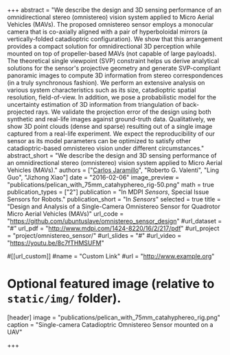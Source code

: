 +++
abstract = "We describe the design and 3D sensing performance of an omnidirectional stereo (omnistereo) vision system applied to Micro Aerial Vehicles (MAVs). The proposed omnistereo sensor employs a monocular camera that is co-axially aligned with a pair of hyperboloidal mirrors (a vertically-folded catadioptric configuration). We show that this arrangement provides a compact solution for omnidirectional 3D perception while mounted on top of propeller-based MAVs (not capable of large payloads). The theoretical single viewpoint (SVP) constraint helps us derive analytical solutions for the sensor's projective geometry and generate SVP-compliant panoramic images to compute 3D information from stereo correspondences (in a truly synchronous fashion). We perform an extensive analysis on various system characteristics such as its size, catadioptric spatial resolution, field-of-view. In addition, we pose a probabilistic model for the uncertainty estimation of 3D information from triangulation of back-projected rays. We validate the projection error of the design using both synthetic and real-life images against ground-truth data. Qualitatively, we show 3D point clouds (dense and sparse) resulting out of a single image captured from a real-life experiment. We expect the reproducibility of our sensor as its model parameters can be optimized to satisfy other catadioptric-based omnistereo vision under different circumstances."
abstract_short = "We describe the design and 3D sensing performance of an omnidirectional stereo (omnistereo) vision system applied to Micro Aerial Vehicles (MAVs)."
authors = ["[Carlos Jaramillo](http://me.vision2pi.com)", "Roberto G. Valenti", "Ling Guo", "Jizhong Xiao"]
date = "2016-02-06"
image_preview = "publications/pelican_with_75mm_catahyphereo_rig-50.png"
math = true
publication_types = ["2"]
publication = "In MDPI *Sensors*, Special Issue Sensors for Robots."
publication_short = "In *Sensors*"
selected = true
title = "Design and Analysis of a Single-Camera Omnistereo Sensor for Quadrotor Micro Aerial Vehicles (MAVs)"
url_code = "https://github.com/ubuntuslave/omnistereo_sensor_design"
#url_dataset = "#"
url_pdf = "http://www.mdpi.com/1424-8220/16/2/217/pdf"
#url_project = "project/omnistereo_sensor/"
#url_slides = "#"
#url_video = "https://youtu.be/8c7fTHMSUFM"

#[[url_custom]]
#name = "Custom Link"
#url = "http://www.example.org"

# Optional featured image (relative to `static/img/` folder).
[header]
image = "publications/pelican_with_75mm_catahyphereo_rig.png"
caption = "Single-camera Catadioptric Omnistereo Sensor mounted on a UAV"

+++